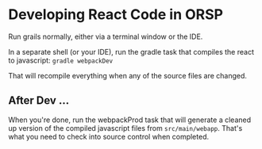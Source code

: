 # Developing React Code in ORSP

Run grails normally, either via a terminal window or the IDE.

In a separate shell (or your IDE), run the gradle task that compiles
the react to javascript: `gradle webpackDev`

That will recompile everything when any of the source files are changed.

## After Dev ...

When you're done, run the webpackProd task that will generate a cleaned up version of
the compiled javascript files from `src/main/webapp`. That's what you need to check
into source control when completed.